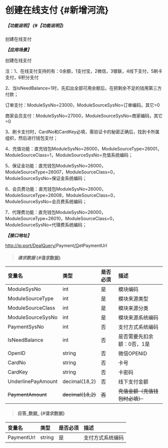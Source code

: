 # 创建在线支付 {#新增河流}

##### _【功能说明】_ {#【功能说明】}

创建在线支付

_**【应用场景】**_

创建在线支付

注：1、在线支付支持的有：0余额，1支付宝，2微信，3银联，4线下支付，5刷卡支付，6积分支付

2、当IsNeedBalance=1时，先扣出全部可用余额后，在把剩余不足的钱用第三方付款；

订单支付：ModuleSysNo=23000，ModuleSourceSysNo=订单编码，其它=0

商家会员支付：ModuleSysNo=27000，ModuleSourceSysNo=商家编码，其它=0

3、刷卡支付时，CardNo和CardKey必填，需验证卡的秘密正确后，找到卡所属组织，然后进行钱包支付；

4、充值功能：直充钱包ModuleSysNo=26000，ModuleSourceType=26001，ModuleSourceClass=1，ModuleSourceSysNo=充值系统编码；

5、保证金功能：直充钱包ModuleSysNo=26000，ModuleSourceType=26007，ModuleSourceClass=0，ModuleSourceSysNo=保证金系统编码；

6、会员费功能：直充钱包ModuleSysNo=26000，ModuleSourceType=26008，ModuleSourceClass=0，ModuleSourceSysNo=会员费系统编码；

7、代理费功能：直充钱包ModuleSysNo=26000，ModuleSourceType=26010，ModuleSourceClass=0，ModuleSourceSysNo=代理费系统编码；

_**【接口地址】**_

[http://ip:port/DealQuery/](http://ip:port/HMAction/River/AddRiver)Payment[/G](http://ip:port/HMAction/River/AddRiver)etPaymentUrl

> #### _请求数据_ {#请求数据}

| 变量名 | 类型 | 是否必须 | 描述 |
| :--- | :--- | :--- | :--- |
| ModuleSysNo | int | 是 | 模块编码 |
| ModuleSourceType | int | 是 | 模块来源类型 |
| ModuleSourceClass | int | 是 | 模块来源分类 |
| ModuleSourceSysNo | int | 是 | 模块来源系统编码 |
| PaymentSysNo | int | 否 | 支付方式系统编码 |
| IsNeedBalance | int | 否 | 是否需要先扣余额：0否，1是 |
| OpenID | string | 否 | 微信OPENID |
| CardNo | string | 否 | 卡号 |
| CardKey | string | 否 | 卡密码 |
| UnderlinePayAmount | decimal\(18,2\) | 否 | 线下支付金额 |
| ~~PaymentAmount~~ | ~~decimal\(18,2\)~~ | ~~否~~ | ~~充值金额（充值钱包时必填）~~ |

> #### 应答_数据_ {#请求数据}

| 变量名 | 类型 | 是否必须 | 描述 |
| :--- | :--- | :--- | :--- |
| PaymentUrl | string | 是 | 支付方式系统编码 |



